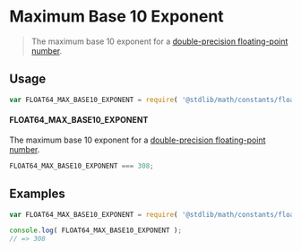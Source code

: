 # Maximum Base 10 Exponent

> The maximum base 10 exponent for a [double-precision floating-point number][ieee754].

<section class="usage">

## Usage

``` javascript
var FLOAT64_MAX_BASE10_EXPONENT = require( '@stdlib/math/constants/float64-max-base10-exponent' );
```

#### FLOAT64_MAX_BASE10_EXPONENT

The maximum base 10 exponent for a [double-precision floating-point number][ieee754].

``` javascript
FLOAT64_MAX_BASE10_EXPONENT === 308;
```

</section>

<!-- /.usage -->


<section class="examples">

## Examples

<!-- TODO: better example -->

``` javascript
var FLOAT64_MAX_BASE10_EXPONENT = require( '@stdlib/math/constants/float64-max-base10-exponent' );

console.log( FLOAT64_MAX_BASE10_EXPONENT );
// => 308
```

</section>

<!-- /.examples -->


<section class="links">

[ieee754]: https://en.wikipedia.org/wiki/IEEE_754-1985

</section>

<!-- /.links -->
